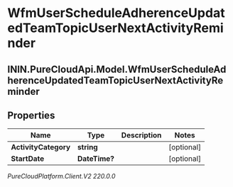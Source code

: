 # WfmUserScheduleAdherenceUpdatedTeamTopicUserNextActivityReminder

## ININ.PureCloudApi.Model.WfmUserScheduleAdherenceUpdatedTeamTopicUserNextActivityReminder

## Properties

|Name | Type | Description | Notes|
|------------ | ------------- | ------------- | -------------|
| **ActivityCategory** | **string** |  | [optional] |
| **StartDate** | **DateTime?** |  | [optional] |



_PureCloudPlatform.Client.V2 220.0.0_
